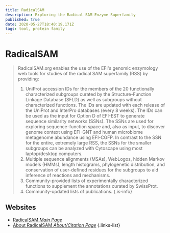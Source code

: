 ```yaml
---
title: RadicalSAM
description: Exploring the Radical SAM Enzyme Superfamily
published: true
date: 2020-05-27T18:40:19.171Z
tags: tool, protein family
---
```


# RadicalSAM

> RadicalSAM.org enables the use of the EFI's genomic enzymology web tools for studies of the radical SAM superfamily (RSS) by providing:
> 1. UniProt accession IDs for the members of the 20 functionally characterized subgroups curated by the Structure-Function Linkage Database (SFLD) as well as subgroups without characterized functions. The IDs are updated with each release of the UniProt and InterPro databases (every 8 weeks).
> The IDs can be used as the input for Option D of EFI-EST to generate sequence similarity networks (SSNs). The SSNs are used for exploring sequence-function space and, also as input, to discover genome context using EFI-GNT and human microbiome metagenome abundance using EFI-CGFP. In contrast to the SSN for the entire, extremely large RSS, the SSNs for the smaller subgroups can be analyzed with Cytoscape using most laptop/desktop computers.
> 2. Multiple sequence alignments (MSAs), WebLogos, hidden Markov models (HMMs), length histograms, phylogenetic distribution, and conservation of user-defined residues for the subgroups to aid inference of reactions and mechanisms.
> 3. Community-provided lists of experimentally characterized functions to supplement the annotations curated by SwissProt.
> 4. Community-updated lists of publications.
{.is-info}

 

## Websites 

- [RadicalSAM *Main Page*](https://radicalsam.org/)
- [About RadicalSAM *About/Citation Page*](https://radicalsam.org/about.html)
{.links-list}

 